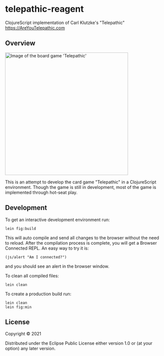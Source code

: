# telepathic-reagent

ClojureScript implementation of Carl Klutzke's "Telepathic" https://AreYouTelepathic.com

## Overview

<img src="https://i.imgur.com/BuSHFpY.png" alt="Image of the board game 'Telepathic'" width="400"/>

This is an attempt to develop the card game "Telepathic" in a ClojureScript environment.
Though the game is still in development, most of the game is implemented through hot-seat play.

## Development

To get an interactive development environment run:

    lein fig:build

This will auto compile and send all changes to the browser without the
need to reload. After the compilation process is complete, you will
get a Browser Connected REPL. An easy way to try it is:

    (js/alert "Am I connected?")

and you should see an alert in the browser window.

To clean all compiled files:

	lein clean

To create a production build run:

	lein clean
	lein fig:min


## License

Copyright © 2021 

Distributed under the Eclipse Public License either version 1.0 or (at your option) any later version.
